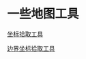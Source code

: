 # 一些地图工具

[坐标拾取工具](http://huiyan-fe.github.io/tools/coord/)

[边界坐标拾取工具](http://huiyan-fe.github.io/tools/coord/)
